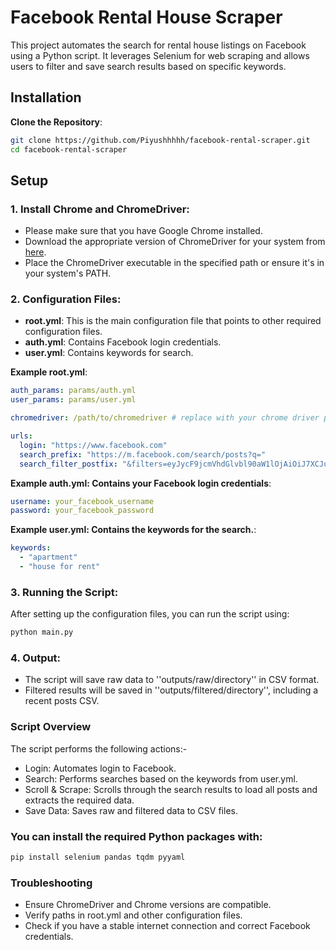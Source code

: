 # Facebook Rental House Scraper

This project automates the search for rental house listings on Facebook using a Python script. It leverages Selenium for web scraping and allows users to filter and save search results based on specific keywords.

## Installation
 **Clone the Repository**:
   ```bash
   git clone https://github.com/Piyushhhhh/facebook-rental-scraper.git
   cd facebook-rental-scraper
```

## Setup

### 1. Install Chrome and ChromeDriver:

- Please make sure that you have Google Chrome installed.
- Download the appropriate version of ChromeDriver for your system from [here](https://sites.google.com/a/chromium.org/chromedriver/downloads).
- Place the ChromeDriver executable in the specified path or ensure it's in your system's PATH.

### 2. Configuration Files:

- **root.yml**: This is the main configuration file that points to other required configuration files.
- **auth.yml**: Contains Facebook login credentials.
- **user.yml**: Contains keywords for search.
  
**Example root.yml**:
```root.yml
auth_params: params/auth.yml
user_params: params/user.yml

chromedriver: /path/to/chromedriver # replace with your chrome driver path

urls:
  login: "https://www.facebook.com"
  search_prefix: "https://m.facebook.com/search/posts?q="
  search_filter_postfix: "&filters=eyJycF9jcmVhdGlvbl90aW1lOjAiOiJ7XCJuYW1lXCI6XCJjcmVhdGlvbl90aW1lXCIsXCJhcmdzXCI6XCJ7XFxcInN0YXJ0X3llYXJcXFwiOlxcXCIyMDIzXFxcIixcXFwic3RhcnRfbW9udGhcXFwiOlxcXCIyMDIzLTFcXFwiLFxcXCJlbmRfeWVhclxcXCI6XFxcIjIwMjNcXFwiLFxcXCJlbmRfbW9udGhcXFwiOlxcXCIyMDIzLTEyXFxcIixcXFwic3RhcnRfZGF5XFxcIjpcXFwiMjAyMy0xLTFcXFwiLFxcXCJlbmRfZGF5XFxcIjpcXFwiMjAyMy0xMi0zMVxcXCJ9XCJ9IiwicmVjZW50X3Bvc3RzOjAiOiJ7XCJuYW1lXCI6XCJyZWNlbnRfcG9zdHNcIixcImFyZ3NcIjpcIlwifSJ9" #replace with your search filter
```
**Example auth.yml: Contains your Facebook login credentials**:
```yml
username: your_facebook_username
password: your_facebook_password
```
**Example user.yml: Contains the keywords for the search.**:
```yml
keywords:
  - "apartment"
  - "house for rent"
```
### 3. Running the Script:
After setting up the configuration files, you can run the script using:
```bash
python main.py
```
### 4. Output:

- The script will save raw data to ''outputs/raw/directory'' in CSV format.
- Filtered results will be saved in ''outputs/filtered/directory'', including a recent posts CSV.

### Script Overview
The script performs the following actions:-
- Login: Automates login to Facebook.
- Search: Performs searches based on the keywords from user.yml.
- Scroll & Scrape: Scrolls through the search results to load all posts and extracts the required data.
- Save Data: Saves raw and filtered data to CSV files.

### You can install the required Python packages with:
 ```bash
pip install selenium pandas tqdm pyyaml
```
### Troubleshooting
- Ensure ChromeDriver and Chrome versions are compatible.
- Verify paths in root.yml and other configuration files.
- Check if you have a stable internet connection and correct Facebook credentials.
